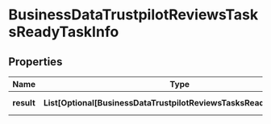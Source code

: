 # BusinessDataTrustpilotReviewsTasksReadyTaskInfo


## Properties

| Name | Type | Description | Notes |
|------------ | ------------- | ------------- | -------------|
**result** | **List[Optional[BusinessDataTrustpilotReviewsTasksReadyResultInfo]]** | array of results |[optional]|